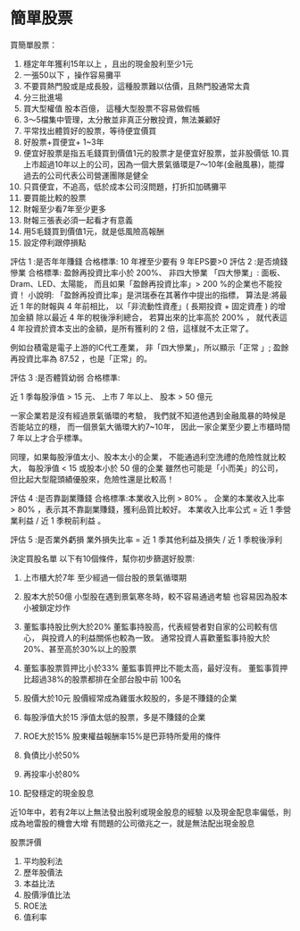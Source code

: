 # 簡單股票

買簡單股票：

1. 穩定年年獲利15年以上 ，且出的現金股利至少1元
2. 一張50以下 ，操作容易攤平
3. 不要買熱門股或是成長股，這種股票難以估價，且熱門股通常太貴
4. 分三批進場
5. 買大型權值 股本百億， 這種大型股票不容易做假帳
6. 3～5檔集中管理，太分散並非真正分散投資，無法兼顧好
7. 平常找出體質好的股票，等待便宜價買
8. 好股票+買便宜+ 1~3年 
9. 便宜好股票是指五毛錢買到價值1元的股票才是便宜好股票，並非股價低
10.買上市超過10年以上的公司，因為一個大景氣循環是7～10年(金融風暴)，能撐過去的公司代表公司營運團隊是健全
11. 只買便宜，不追高，低於成本公司沒問題，打折扣加碼攤平
12. 要買能比較的股票
13. 財報至少看7年至少更多
14. 財報三張表必須一起看才有意義
15. 用5毛錢買到價值1元，就是低風險高報酬
16. 設定停利跟停損點

評估 1 :是否年年賺錢    合格標準: 10 年裡至少要有 9 年EPS要>0
評估 2 :是否燒錢慘業    合格標準: 盈餘再投資比率小於 200%、 非四大慘業 「四大慘業」:
面板、Dram、LED、太陽能，
而且如果「盈餘再投資比率」> 200 %的企業也不能投資！ 
小說明:
「盈餘再投資比率」是洪瑞泰在其著作中提出的指標，
算法是:將最近 1 年的財報與 4 年前相比，
以「非流動性資產」( 長期投資 + 固定資產 ) 的增加金額
 除以最近 4 年的稅後淨利總合，
若算出來的比率高於 200% ，
就代表這 4 年投資於資本支出的金額，是所有獲利的 2 倍，這樣就不太正常了。

例如台積電是電子上游的IC代工產業，
非「四大慘業」，所以顯示「正常 」;
盈餘再投資比率為 87.52 ，也是「正常」的。

評估 3 :是否體質幼弱  合格標準:

近 1 季每股淨值 > 15 元、
上市 7 年以上、
股本 > 50 億元


一家企業若是沒有經過景氣循環的考驗，
我們就不知道他遇到金融風暴的時候是否能站立的穩，
而一個景氣大循環大約7~10年，
因此一家企業至少要上市櫃時間 7 年以上才合乎標準。


同理，如果每股淨值太小、股本太小的企業，
不能通過利空洗禮的危險性就比較大，
每股淨值 < 15 或股本小於 50 億的企業
雖然也可能是「小而美」的公司，
但比起大型龍頭績優股來，危險性還是比較高！

評估 4 :是否靠副業賺錢  合格標準:本業收入比例 > 80% 。  企業的本業收入比率 > 80% ，表示其不靠副業賺錢，獲利品質比較好。
本業收入比率公式 = 近 1 季營業利益 / 近 1 季稅前利益 。


評估 5 :是否業外虧損 
業外損失比率 = 近 1 季其他利益及損失 / 近 1 季稅後淨利

決定買股名單
以下有10個條件，幫你初步篩選好股票:

1. 上市櫃大於7年
至少經過一個台股的景氣循環期
 
2. 股本大於50億
小型股在遇到景氣寒冬時，較不容易通過考驗
也容易因為股本小被鎖定炒作
 
3. 董監事持股比例大於20%
董監事持股高，代表經營者對自家的公司較有信心，
與投資人的利益關係也較為一致。
通常投資人喜歡董監事持股大於20%、甚至高於30%以上的股票
 
4. 董監事股票質押比小於33%
董監事質押比不能太高，最好沒有。
董監事質押比超過38%的股票都排在全部台股中前 100名
 
5.  股價大於10元
股價經常成為雞蛋水餃股的，多是不賺錢的企業
 
6. 每股淨值大於15
淨值太低的股票，多是不賺錢的企業

7. ROE大於15%
股東權益報酬率15%是巴菲特所愛用的條件
 
8. 負債比小於50%
 
9. 再投率小於80%
 
10. 配發穩定的現金股息

近10年中，若有2年以上無法發出股利或現金股息的經驗
以及現金配息率偏低，則成為地雷股的機會大增
有問題的公司徵兆之一，就是無法配出現金股息



股票評價

1. 平均股利法
2. 歷年股價法
3. 本益比法
4. 股價淨值比法
5. ROE法
6. 值利率

















 

